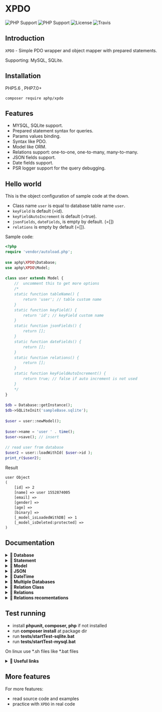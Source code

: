 # XPDO

![PHP Support](https://img.shields.io/badge/php%20tested-5.6-brightgreen.svg)
![PHP Support](https://img.shields.io/badge/php%20tested-7.1-brightgreen.svg)
![License](https://img.shields.io/badge/license-MIT-green.svg)
![Travis](https://api.travis-ci.org/GonistLelatel/xpdo.svg?branch=master)

## Introduction

`XPDO` - Simple PDO wrapper and object mapper with prepared statements.


Supporting: MySQL, SQLite.

## Installation
PHP5.6 , PHP7.0+

`composer require aphp/xpdo`

## Features

* MYSQL, SQLite support.
* Prepared statement syntax for queries.
* Params values binding.
* Syntax like PDO.
* Model like ORM.
* Relations support: one-to-one, one-to-many, many-to-many.
* JSON fields support.
* Date fields support.
* PSR logger support for the query debugging.

## Hello world
This is the object configuration of sample code at the down.

* Class name `user` is equal to database table name `user`.
* `keyField` is default (=id).
* `keyFieldAutoIncrement` is default (=true).
* `jsonFields`, `dateFields`, is empty by default. (=[])
* `relations` is empty by default (=[]).

Sample code:

```php
<?php 
require 'vendor/autoload.php';

use aphp\XPDO\Database;
use aphp\XPDO\Model;

class user extends Model {
	//  uncomment this to get more options
	/*
	static function tableName() {
		return 'user'; // table custom name
	}
	static function keyField() {
		return 'id'; // keyField custom name
	}
	static function jsonFields() {
		return []; 
	}
	static function dateFields() {
		return [];
	}
	static function relations() {
		return [];
	}
	static function keyFieldAutoIncrement() {
		return true; // false if auto increment is not used
	}
	*/
}

$db = Database::getInstance();
$db->SQLiteInit('sampleBase.sqlite');

$user = user::newModel();

$user->name = 'user ' . time();
$user->save(); // insert

// read user from database
$user2 = user::loadWithId( $user->id );
print_r($user2);
```
Result
```
user Object
(
    [id] => 2
    [name] => user 1552874005
    [email] =>
    [gender] =>
    [age] =>
    [binary] =>
    [_model_isLoadedWithDB] => 1
    [_model_isDeleted:protected] =>
)
```
## Documentation
<details><summary><b>&#x1F535; Database</b></summary>
<p>

### Initialization
```php
use aphp\XPDO\Database;

$db = Database::getInstance();
$db->SQLiteInit('sampleBase-temp.sqlite');
// --
$db->MySQLInit($user, $password, $database, 'localhost');
```
### Logger
```php
use aphp\logger\FileLogger;

$logger = FileLogger::getInstance();
$logger->configure('logs/log');
$logger->startLog();

$db->setLogger( $logger );
```
</p>
</details>
<details><summary><b>&#x1F535; Statement</b></summary>
<p>

### Prepare
```php
use aphp\XPDO\Database;

$db = Database::getInstance();
$statement1 = $db->prepare("SELECT `name` FROM user WHERE id = ?");
$statement2 = $db->prepare("SELECT `name` FROM user WHERE id = :idvalue");
```
### Bind values
```php
$statement1->bindValues( [ 1 ] );

$statement2->bindNamedValue( 'idvalue', 1 );
$statement2->bindNamedValues( [ 'idvalue' => 1 ] );
```
### Execute
```php
$statement1->execute(); // for UPDATE or INSERT queries
```
### Prepare-Bind-Execute
```php
use aphp\XPDO\Database;

$db = Database::getInstance();
$db->prepare("INSERT INTO user ( `name`, `email`, `gender`, `age` ) VALUES ( :name, 'email2', 2, 1.5 )")
   ->bindNamedValue( 'name', 'Donella Nelson' )
   ->execute();
```
### Fetch all - select all rows
```php
$result = $db->prepare("SELECT * FROM user")->fetchAll();
print_r($result); // array[row][field]
```
### Fetch line - select first row
```php
$result = $db->prepare("SELECT * FROM user")->fetchLine();
print_r($result); // array[field]
```
### Fetch One - select first value in first row
```php
$result = $db->prepare("SELECT * FROM user")->fetchOne();
print_r($result); // value
```
### Statement-Empty
If fetch results is empty, that can be checked by `IF` operator
```php
$result = $db->prepare("SELECT * FROM user WHERE id = 2304")->fetchAll();
if ($result) {
	print_r($result); // array[row][field]
} else {
	var_dump($result); // NULL
}

// one line syntax example
if ($result = $db->prepare("SELECT * FROM user WHERE id = 2304")->fetchAll()) {
	print_r($result); // array[row][field]
} else {
	var_dump($result); // NULL
}
```
### Empty fetch line  
```php
if ($result = $db->prepare("SELECT * FROM user WHERE id = 2304")->fetchLine()) {
	print_r($result); // array[field]
} else {
	var_dump($result); // NULL
}
```
### Empty fetch one
```php
if ($result = $db->prepare("SELECT * FROM user WHERE id = 2304")->fetchOne()) {
	print_r($result); // value
} else {
	var_dump($result); // NULL
}
```
### Statement-Blob
https://secure.php.net/manual/en/pdo.lobs.php

Bind blob param from file
```php
$statement = $db->prepare("UPDATE user SET `binary` = :blob WHERE id = :id");
$statement->bindNamedBlobAsFilename('blob', 'pathToFile/filename.jpg');
$statement->bindNamedValue('id', 2);
$statement->execute();
```
Bind blob param from value
```php
$fp = fopen($filename, 'rb'); // read file
if ($fp === false) {
	throw new Exception($filename);
}
$statement = $db->prepare("UPDATE user SET `binary` = :blob WHERE id = :id");
$statement->bindNamedBlob('blob', $fp);
$statement->bindNamedValue('id', 2);
$statement->execute();
```
### Fetch object 
```php
class User_object {
	public $id;
	public $name;
	public $email;
	public $param1_v;
	public $param2_v;

	function __construct($param1, $param2) {
		$this->param1_v = $param1;
		$this->param2_v = $param2;
	}
}

$db = Database::getInstance();
$statement = $db->prepare("SELECT `id`, `name`, `email` FROM user WHERE id = 1");
$obj = $statement->fetchObject(User_object::class, [ 'p1', 'p2' ]);

print_r($obj);
```
```
User_object Object
(
    [id] => 1
    [name] => user1
    [email] => email1
    [param1_v] => p1
    [param2_v] => p2
)
```
### Fetch All objects
```php
$statement = $db->prepare("SELECT `id`, `name`, `email` FROM user");
$objects = $statement->fetchAllObjects(User_object::class, [ 'p1', 'p2' ]);

print_r($objects);
// $objects = array [objects]
```
</p>
</details>
<details><summary><b>&#x1F535; Model</b></summary>
<p>

### new Model
```php
use aphp\XPDO\Database;
use aphp\XPDO\Model;

class user extends Model {
	
}

$user = user::newModel();
```
### new Model - visible fields
```php
class user extends Model {
	public $id;
	public $name;
	public $email;
	public $gender;
	public $age;
	public $binary;
}

$user = user::newModel();
```
### new Model - key field
```php
class user extends Model {
	static function keyField() {
		return 'id';
	}
}
$user = user::newModel();
```
### new Model - table name
```php
class user extends Model {
	static function tableName() {
		return 'user';
	}
}
$user = user::newModel();
```
### new Model - key field auto increment
```php
class user extends Model {
	static function keyFieldAutoIncrement() {
		return true;
	}
}
$user = user::newModel();
```
### Model - Save
The insert query performs automatically.

```php
use aphp\XPDO\Database;
use aphp\XPDO\Model;

class user extends Model {
	
}

$user = user::newModel();
$user->name = 'Loguyyo Vielyra';
$user->email = 'Vielyra@mail.com';

$user->save();
```
The update query performs automatically.
```php
$user->email = 'newValue@mail.com';
$user->save();
// for optimization use the fields param
$user->save( ['email'] );
```
### Model - Load
Load with id
```php
$user = user::loadWithId(1);
```
Load with field
```php
$user = user::loadWithField('name', 'userName');
```
Load with field and columns 'name' , 'email' (optimized)
```php
$user = user::loadWithField('name', 'userName', ['name', 'email']);
```
### Model - Select
Using select queries for loading models 
```php
$statement = $db->prepare('SELECT * FROM user');
$object = user::loadWithStatement($statement);
print_r($object);
```
Load all
```php
$statement = $db->prepare('SELECT * FROM user');
$objects = user::loadAllWithStatement($statement);
print_r($objects);
```
### Model - Where Query
Load with where query
```php
$object = user::loadWithWhereQuery('id = ?', [ 0 ]);
print_r($object); // user
```
Load all with where query
```php
$objects = user::loadAllWithWhereQuery('id > ?', [ 0 ]);
print_r($objects); // [ user ]
```
Load all : `SELECT * FROM user` equivalent
```php
$objects = user::loadAll();
print_r($objects); // [ user ]
```
### Model - Delete
Delete model from database
```php
$user = user::loadWithId(1);
$user->delete();
```
Delete model from database, optimizing
```php
$user = user::loadWithId(1, [ user::keyField() ]);
$user->delete();
```
</p>
</details>
<details><summary><b>&#x1F535; JSON</b></summary>
<p>
JSON bind detection is enabled by default.

```php
Utils::$_jsonBindDetection = true;
```
Bind json field value (INSERT, UPDATE).<br>
If value is ARRAY then it's detecting as JSON type.
```php
$json = ['sampleJson' => 'jsonValue'];
// api with bindNamedValue
$statement->bindNamedValue('email', $json);

// api with bindValues
$statement->bindValues([ $json, 'otherFieldValue', 'otherFieldValue' ]);
```
In database this values stored as TEXT type, not JSON.<br>

`SELECT` queries need to call `$statement->setJSONColumns` before fetching.
```php
$statement->setJSONColumns([ 'email' ]);
$data = $statement->fetchLine();
print_r($data['email']); // will see JSON ARRAY
```
Models using `jsonFields` to set JSON fields
```php
class user extends Model {
	static function jsonFields() {
		return [ 'email' ];
	}
}
```
</p>
</details>
<details><summary><b>&#x1F535; DateTime</b></summary>
<p>
DateTime class is used to store and edit the date time.

```php
class DateTime
{
	public function isTimeText($text);
	public function isDateText($text);
	public function isDateTimeText($text);

	public function setText($text);
	public function getText();

	// dt = dateTime, d = date, t = time
	public function setNow($dt = null);
	public function setTimestamp(/* int */ $timestamp, $dt = null); 

	public function getDate();
	public function getTime();
	public function getDT();
	
	public function getPHPDateTime(); // \DateTime
	public function getTimestamp(); // int
}
```
Bind date field value (INSERT, UPDATE).
```php
use aphp\XPDO\DateTime;
// example of dateTime, date and time formats
$dateTime = new DateTime('2019-11-22 14:55:59');
$date = new DateTime('2019-11-22');
$time = new DateTime('14:55:59');
// api with bindNamedValue
$statement->bindNamedValue('dateTime', $dateTime);
// api with bindValues
$statement->bindValues([ $dateTime, 'otherFieldValue', 'otherFieldValue' ]);
```
`SELECT` queries need to call `$statement->setDateColumns` before fetching.
```php
$statement->setDateColumns([ 'v_date' ]);
$data = $statement->fetchLine();
print_r($data['v_date']); // will see aphp\XPDO\DateTime
```
Models using `dateFields` to set DateTime fields
```php
class timeTable extends Model {
	static function dateFields() {
		return ['v_dateTime', 'v_date', 'v_time'];
	}
}
```
See [example05.php](example/example05.php) for more practice.
</p>
</details>
<details><summary><b>&#x1F535; Multiple Databases</b></summary>
<p>
By the default used 1 instance of database.<br>
To create `multiple` instances use sample code:

```php
class DBStatic {
	static $db1;
	static $db2;
}
DBStatic::$db1 = = new Database;
DBStatic::$db1->SQLiteInit( $filename1 );

DBStatic::$db2 = = new Database;
DBStatic::$db2->SQLiteInit( $filename2 );

```
Models needs to override `database` method
```php
class User_db01 extends Model {
	static function database() {
		return DBStatic::$db1
	}
}

class User_db02 extends Model {
	static function database() {
		return DBStatic::$db2;
	}
}
```
</p>
</details>
<details><summary><b>&#x1F535; Relation Class</b></summary>
<p>

```php
class Relation {
	public function toManyAdd($name, Model $relationModel);
	public function toManyAddAll($name, $relationModels); // name, [ Model ]
	public function toManyRemove($name, Model $relationModel);
	public function toManyRemoveAll($name);
	public function reset(); // reset property cache
}
```
This class is created automatically while runtime calling the relations.
```php
// Read
  $object = $model->relation()->%nameToOne%;
  $objects = $model->relation()->%nameToMany%;
  $objects = $model->relation()->%nameManyToMany%;
// Write
  $model->relation()->%nameToOne% = $object;
// toMany write
  $model->relation()->toManyAdd('%nameToMany%', $object);
  $model->relation()->toManyAdd('%nameManyToMany%', $object);

  $model->relation()->toManyAddAll('%nameToMany%', $objects);
  $model->relation()->toManyAddAll('%nameManyToMany%', $objects);
  
  $model->relation()->toManyRemove('%nameToMany%', $object);
  $model->relation()->toManyRemove('%nameManyToMany%', $object);

  $model->relation()->toManyRemoveAll('%nameToMany%');
  $model->relation()->toManyRemoveAll('%nameManyToMany%');
```
</p>
</details>
<details><summary><b>&#x1F535; Relations</b></summary>
<p>

### Configure

Relations are configured by static method `relations()`.
```
// to one
this->%field% ** %class%->%id%
// to many
this->%id% *-** %class%->%field%
```
Many to many used 2 rules.
```
this->%id% *-** %MiddleClass%->%field1%,
%MiddleClass%->%field2% ** %class%->%id%
```
Class namespaces by default is autodetected.
```php
// autodetecting
ModelConfig::modelClass_relation_namespace = 'auto'; 
// set the namespace models
ModelConfig::modelClass_relation_namespace = 'RT\Test\Sample'; 
```
Full namespace is allowed to set in rules.
```
this->%field% ** RT\Test\Sample\%class%->%id%
```

### Syntax to-one

![toOne](images/001.png)

```php
class Category extends Model { }

class Book extends Model {
  static function relations() {
    return [
      'category' => 'this->category_id ** Category->id'
    ];
  }
}
```
Read
```php
$book = Book::loadWithField('name', 'Role of Religion');
$category = $book->relation()->category; // Category OR null
```
Write
```php
$book = Book::loadWithField('name', 'Role of Religion');
$category = Category::loadWithField('name', 'capitalism');
$book->relation()->category = $category;
```
Null
```php
$book->relation()->category = null;
```
### Syntax_to-many

![toMany](images/002.png)

```php
class Category extends Model {
  static function relations() {
    return [
      'books' => 'this->id *-** Book->category_id'
    ];
  }
}

class Book extends Model { }
```
Read
```php
$category = Category::loadWithField('name', 'capitalism');
$books = $category->relation()->books; // [ Book ] OR [ ]
```
Write
```php
$category = Category::loadWithField('name', 'capitalism');
$book = Book::loadWithField('name', 'Motherhood');
$category->relation()->toManyAdd('books', $book);
```
Null
```php
$category = Category::loadWithField('name', 'capitalism');
// self book
$book1 = $books = $category->relation()->books[0];
$category->relation()->toManyRemove('books', $book1);
// book from database
$book2 = Book::loadWithField('name', 'Motherhood');
$category->relation()->toManyRemove('books', $book2);
// all
$category->relation()->toManyRemoveAll('books');
```
### Syntax many to many

![manyToMany](images/003.png)

```php
class Book extends Model {
  static function relations() {
    return [
      'tags' => [
        'this->id *-** TagBook->book_id', 
        'TagBook->tag_id ** Tag->id'
      ]
    ];
  }
}
class Tag extends Model {
  static function relations() {
    return [
      'books' => [
        'this->id *-** TagBook->tag_id', 
        'TagBook->book_id ** Book->id'
      ]
    ];
  }
}
class TagBook extends Model {
  static function keyField() {
    return null; // optional, need testing for cases
  }
}
```
Api for `many-to-many` relations is same as `to-many`.

**[Syntax_to-many](###Syntax_to-many)**

Read (like toMany)
```php
$book = Book::loadWithField('name', 'Motherhood');
$tags = $book->relation()->tags; // [ Tag ] OR [ ]
```
</p>
</details>
<details><summary><b>&#x1F535; Relations recomentations</b></summary>
<p>

* Write relation action performs <b>saving</b> model <b>immediately</b>.
* Use Database::transactionBegin() to optimize the relations writing.
* Use logger for debug, and see SQL queries.
</p>
</details>

## Test running

* install __phpunit, composer, php__ if not installed
* run __composer install__ at package dir
* run __tests/startTest-sqlite.bat__
* run __tests/startTest-mysql.bat__

On linux use *.sh files like *.bat files

<details><summary><b>&#x1F535; Useful links</b></summary>
<p>

* Cmd windows
	* [WindowsPathEditor](https://rix0rrr.github.io/WindowsPathEditor/)
	* [conemu](https://conemu.github.io/)
* PHP in CMD
	* [windows.php.net](https://windows.php.net/)
	* [xampp](https://www.apachefriends.org/ru/index.html)
	* [phpunit 5](https://phpunit.de/getting-started/phpunit-5.html)
	* [phpunit in bat](https://stackoverflow.com/questions/24861233/phpunit-setup-in-batch-file)
	* [composer in bat](http://leedavis81.github.io/global-installation-of-composer-on-windows/)
* Git client
	* [git](https://gitforwindows.org/)
	* [smartgit](https://www.syntevo.com/smartgit/)

</p>
</details>

## More features
For more features:
* read source code and examples
* practice with `XPDO` in real code


